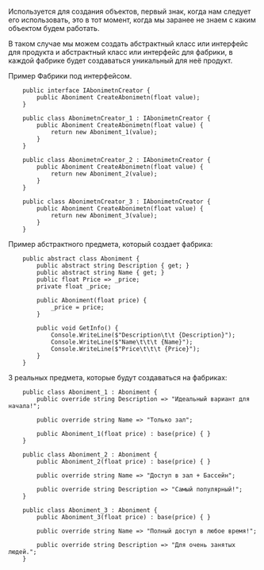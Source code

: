 Используется для создания объектов, первый знак, когда нам следует его использовать, это в тот момент, когда мы заранее не знаем с каким объектом будем работать.

В таком случае мы можем создать абстрактный класс или интерфейс для продукта и абстрактный класс или интерфейс для фабрики, в каждой фабрике будет создаваться уникальный для неё продукт.

Пример Фабрики под интерфейсом.
```Csharp
    public interface IAbonimetnCreator {
        public Aboniment CreateAbonimetn(float value);
    }

    public class AbonimetnCreator_1 : IAbonimetnCreator {
        public Aboniment CreateAbonimetn(float value) {
            return new Aboniment_1(value);
        }
    }
    
    public class AbonimetnCreator_2 : IAbonimetnCreator {
        public Aboniment CreateAbonimetn(float value) {
            return new Aboniment_2(value);
        }
    }

    public class AbonimetnCreator_3 : IAbonimetnCreator {
        public Aboniment CreateAbonimetn(float value) {
            return new Aboniment_3(value);
        }
    }
```

Пример абстрактного предмета, который создает фабрика:
```Csharp
    public abstract class Aboniment {
        public abstract string Description { get; }
        public abstract string Name { get; }
        public float Price => _price;
        private float _price;

        public Aboniment(float price) {
            _price = price;
        }

        public void GetInfo() {
            Console.WriteLine($"Description\t\t {Description}");
            Console.WriteLine($"Name\t\t\t {Name}");
            Console.WriteLine($"Price\t\t\t {Price}");
        }
    }
```

3 реальных предмета, которые будут создаваться на фабриках:
```Csharp
    public class Aboniment_1 : Aboniment {
        public override string Description => "Идеальный вариант для начала!";

        public override string Name => "Только зал";

        public Aboniment_1(float price) : base(price) { }
    }

    public class Aboniment_2 : Aboniment {
        public Aboniment_2(float price) : base(price) { }

        public override string Name => "Доступ в зал + Бассейн";

        public override string Description => "Самый популярный!";
    }

    public class Aboniment_3 : Aboniment {
        public Aboniment_3(float price) : base(price) { }

        public override string Name => "Полный доступ в любое время!";

        public override string Description => "Для очень занятых людей.";
    }
```